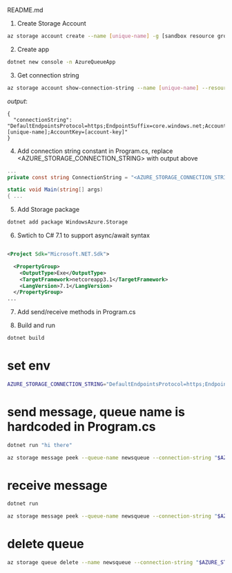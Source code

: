 README.md

1. Create Storage Account

  ```bash
  az storage account create --name [unique-name] -g [sandbox resource group name] --kind StorageV2 --sku Standard_LRS
  ```

2. Create app

  ```bash
  dotnet new console -n AzureQueueApp
  ```

3. Get connection string

  ```bash
  az storage account show-connection-string --name [unique-name] --resource-group [sandbox resource group name]
  ```

  _output_:
  ```
  { 
    "connectionString": "DefaultEndpointsProtocol=https;EndpointSuffix=core.windows.net;AccountName=[unique-name];AccountKey=[account-key]"
  }
  ```
4. Add connection string constant in Program.cs, replace <AZURE_STORAGE_CONNECTION_STRING> with output above

  ```csharp
  ...
  private const string ConnectionString = "<AZURE_STORAGE_CONNECTION_STRING>";

  static void Main(string[] args)
  { ... 
  ```

5. Add Storage package

  ```bash
  dotnet add package WindowsAzure.Storage
  ```

6. Swtich to C# 7.1 to support async/await syntax

  ```xml

  <Project Sdk="Microsoft.NET.Sdk">

    <PropertyGroup>
      <OutputType>Exe</OutputType>
      <TargetFramework>netcoreapp3.1</TargetFramework>
      <LangVersion>7.1</LangVersion>
    </PropertyGroup>
  ...

  ```

7. Add send/receive methods in Program.cs

8. Build and run

  ```bash
  dotnet build
  ```

  # set env
  ```bash
  AZURE_STORAGE_CONNECTION_STRING="DefaultEndpointsProtocol=https;EndpointSuffix=core.windows.net;AccountName=[unique-name];AccountKey=[account-key]"
  ```

  # send message, queue name is hardcoded in Program.cs
  ```bash
  dotnet run "hi there"

  az storage message peek --queue-name newsqueue --connection-string "$AZURE_STORAGE_CONNECTION_STRING"
  ```

  # receive message
  ```bash
  dotnet run

  az storage message peek --queue-name newsqueue --connection-string "$AZURE_STORAGE_CONNECTION_STRING"
  ```

  # delete queue
  ```bash
  az storage queue delete --name newsqueue --connection-string "$AZURE_STORAGE_CONNECTION_STRING"
  ```
